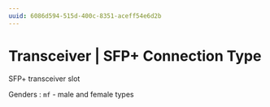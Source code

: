 ```yaml
---
uuid: 6086d594-515d-400c-8351-aceff54e6d2b
---
```

# Transceiver | SFP+ Connection Type

SFP+ transceiver slot

Genders
: `mf` - male and female types
